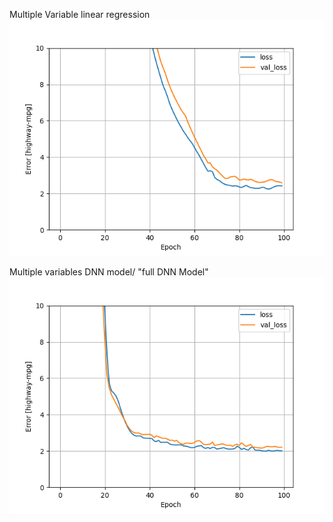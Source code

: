Multiple Variable linear regression
![](mon2_images_folder/mul_lin_regress.png)




Multiple variables DNN model/ "full DNN Model"
![](mon2_images_folder/full_dnn.png)
